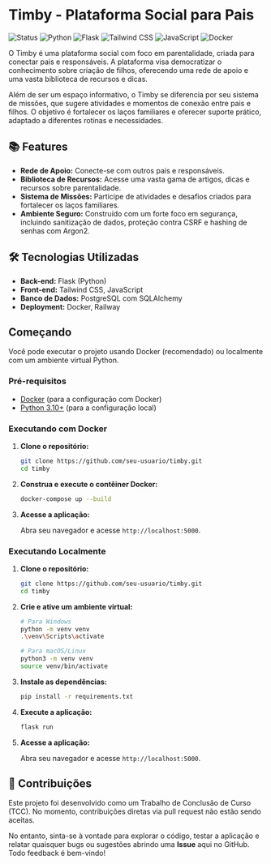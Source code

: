 # Timby - Plataforma Social para Pais

![Status](https://img.shields.io/badge/status-active-success.svg)
![Python](https://img.shields.io/badge/python-3.10+-blue.svg)
![Flask](https://img.shields.io/badge/flask-2.x-blue.svg)
![Tailwind CSS](https://img.shields.io/badge/tailwind%20css-3.x-blue.svg)
![JavaScript](https://img.shields.io/badge/javascript-ES6+-yellow.svg)
![Docker](https://img.shields.io/badge/docker-20.x-blue.svg)

O Timby é uma plataforma social com foco em parentalidade, criada para conectar pais e responsáveis. A plataforma visa democratizar o conhecimento sobre criação de filhos, oferecendo uma rede de apoio e uma vasta biblioteca de recursos e dicas.

Além de ser um espaço informativo, o Timby se diferencia por seu sistema de missões, que sugere atividades e momentos de conexão entre pais e filhos. O objetivo é fortalecer os laços familiares e oferecer suporte prático, adaptado a diferentes rotinas e necessidades.

## 📚 Features

*   **Rede de Apoio:** Conecte-se com outros pais e responsáveis.
*   **Biblioteca de Recursos:** Acesse uma vasta gama de artigos, dicas e recursos sobre parentalidade.
*   **Sistema de Missões:** Participe de atividades e desafios criados para fortalecer os laços familiares.
*   **Ambiente Seguro:** Construído com um forte foco em segurança, incluindo sanitização de dados, proteção contra CSRF e hashing de senhas com Argon2.

## 🛠️ Tecnologias Utilizadas

*   **Back-end:** Flask (Python)
*   **Front-end:** Tailwind CSS, JavaScript
*   **Banco de Dados:** PostgreSQL com SQLAlchemy
*   **Deployment:** Docker, Railway

## Começando

Você pode executar o projeto usando Docker (recomendado) ou localmente com um ambiente virtual Python.

### Pré-requisitos

*   [Docker](https://www.docker.com/get-started) (para a configuração com Docker)
*   [Python 3.10+](https://www.python.org/downloads/) (para a configuração local)

### Executando com Docker

1.  **Clone o repositório:**

    ```bash
    git clone https://github.com/seu-usuario/timby.git
    cd timby
    ```

2.  **Construa e execute o contêiner Docker:**

    ```bash
    docker-compose up --build
    ```

3.  **Acesse a aplicação:**

    Abra seu navegador e acesse `http://localhost:5000`.

### Executando Localmente

1.  **Clone o repositório:**

    ```bash
    git clone https://github.com/seu-usuario/timby.git
    cd timby
    ```

2.  **Crie e ative um ambiente virtual:**

    ```bash
    # Para Windows
    python -m venv venv
    .\venv\Scripts\activate

    # Para macOS/Linux
    python3 -m venv venv
    source venv/bin/activate
    ```

3.  **Instale as dependências:**

    ```bash
    pip install -r requirements.txt
    ```

4.  **Execute a aplicação:**

    ```bash
    flask run
    ```

5.  **Acesse a aplicação:**

    Abra seu navegador e acesse `http://localhost:5000`.

## 🤝 Contribuições

Este projeto foi desenvolvido como um Trabalho de Conclusão de Curso (TCC). No momento, contribuições diretas via pull request não estão sendo aceitas.

No entanto, sinta-se à vontade para explorar o código, testar a aplicação e relatar quaisquer bugs ou sugestões abrindo uma **Issue** aqui no GitHub. Todo feedback é bem-vindo!